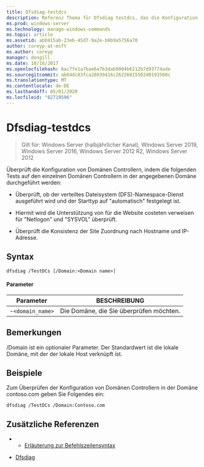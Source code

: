 ```yaml
---
title: Dfsdiag-testdcs
description: Referenz Thema für Dfsdiag testdcs, das die Konfiguration von Domänen Controllern in der angegebenen Domäne überprüft.
ms.prod: windows-server
ms.technology: manage-windows-commands
ms.topic: article
ms.assetid: abb915ab-23eb-45d7-9a2e-b6b9a5756a70
author: coreyp-at-msft
ms.author: coreyp
manager: dongill
ms.date: 10/16/2017
ms.openlocfilehash: 6ac7fe1a7bae6a7b3dab9004b6212b7d93774ade
ms.sourcegitcommit: ab64dc83fca28039416c26226815502d0193500c
ms.translationtype: MT
ms.contentlocale: de-DE
ms.lasthandoff: 05/01/2020
ms.locfileid: "82719596"
---
```

# <a name="dfsdiag-testdcs"></a>Dfsdiag-testdcs

> Gilt für: Windows Server (halbjährlicher Kanal), Windows Server 2019, Windows Server 2016, Windows Server 2012 R2, Windows Server 2012

Überprüft die Konfiguration von Domänen Controllern, indem die folgenden Tests auf den einzelnen Domänen Controllern in der angegebenen Domäne durchgeführt werden:  
  
-   Überprüft, ob der verteiltes Dateisystem (DFS)-Namespace-Dienst ausgeführt wird und der Starttyp auf "automatisch" festgelegt ist.  
  
-   Hiermit wird die Unterstützung von für die Website costeten verweisen für "Netlogon" und "SYSVOL" überprüft.  
  
-   Überprüft die Konsistenz der Site Zuordnung nach Hostname und IP-Adresse.

## <a name="syntax"></a>Syntax  
  
```  
dfsdiag /TestDCs [/Domain:<Domain name>]  
```  
  
#### <a name="parameters"></a>Parameter  
  
|Parameter|BESCHREIBUNG|  
|-------|--------|  
|-`<domain_name>`|Die Domäne, die Sie überprüfen möchten.|  
  
## <a name="remarks"></a>Bemerkungen  

/Domain ist ein optionaler Parameter. Der Standardwert ist die lokale Domäne, mit der der lokale Host verknüpft ist.  
  
## <a name="examples"></a>Beispiele  
Zum Überprüfen der Konfiguration von Domänen Controllern in der Domäne contoso.com geben Sie Folgendes ein:  
  
```  
dfsdiag /TestDCs /Domain:Contoso.com  
```  
  
## <a name="additional-references"></a>Zusätzliche Referenzen  
  
-   - [Erläuterung zur Befehlszeilensyntax](command-line-syntax-key.md)  
  
-   [Dfsdiag](dfsdiag.md)  
  


